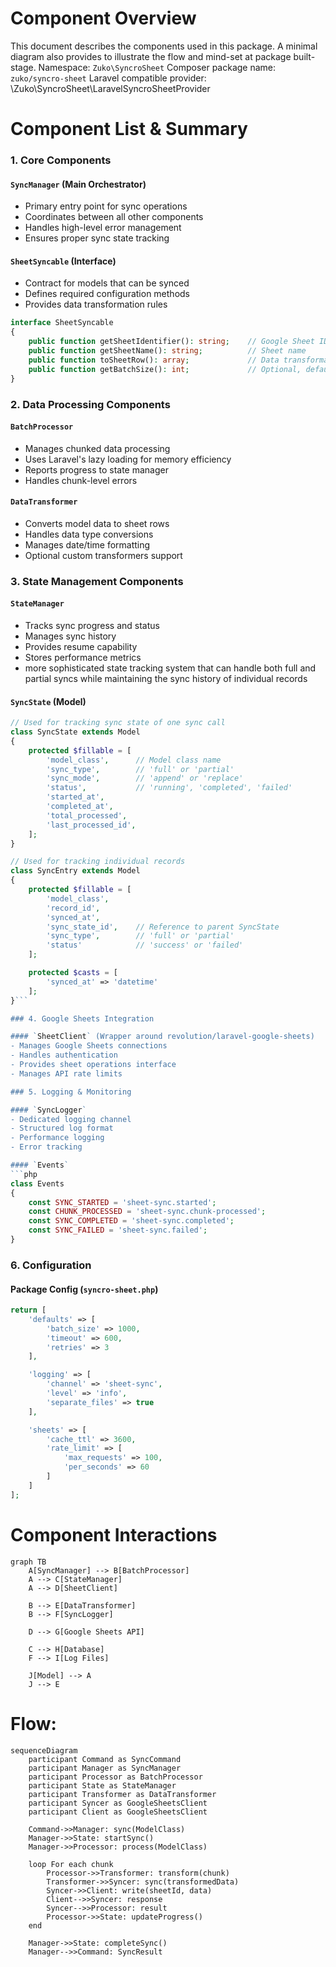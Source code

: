 # Component Overview

This document describes the components used in this package. A minimal diagram also provides to illustrate the flow and mind-set at package built-stage.
Namespace: `Zuko\SyncroSheet`
Composer package name: `zuko/syncro-sheet`
Laravel compatible provider: \Zuko\SyncroSheet\LaravelSyncroSheetProvider

# Component List & Summary

### 1. Core Components

#### `SyncManager` (Main Orchestrator)
- Primary entry point for sync operations
- Coordinates between all other components
- Handles high-level error management
- Ensures proper sync state tracking

#### `SheetSyncable` (Interface)
- Contract for models that can be synced
- Defines required configuration methods
- Provides data transformation rules
```php
interface SheetSyncable
{
    public function getSheetIdentifier(): string;    // Google Sheet ID
    public function getSheetName(): string;          // Sheet name
    public function toSheetRow(): array;             // Data transformation
    public function getBatchSize(): int;             // Optional, defaults to 1000
}
```

### 2. Data Processing Components

#### `BatchProcessor`
- Manages chunked data processing
- Uses Laravel's lazy loading for memory efficiency
- Reports progress to state manager
- Handles chunk-level errors

#### `DataTransformer`
- Converts model data to sheet rows
- Handles data type conversions
- Manages date/time formatting
- Optional custom transformers support

### 3. State Management Components

#### `StateManager`
- Tracks sync progress and status
- Manages sync history
- Provides resume capability
- Stores performance metrics
- more sophisticated state tracking system that can handle both full and partial syncs while maintaining the sync history of individual records

#### `SyncState` (Model)
```php
// Used for tracking sync state of one sync call
class SyncState extends Model
{
    protected $fillable = [
        'model_class',      // Model class name
        'sync_type',        // 'full' or 'partial'
        'sync_mode',        // 'append' or 'replace'
        'status',           // 'running', 'completed', 'failed'
        'started_at',
        'completed_at',
        'total_processed',
        'last_processed_id',
    ];
}

// Used for tracking individual records
class SyncEntry extends Model
{
    protected $fillable = [
        'model_class',
        'record_id',
        'synced_at',
        'sync_state_id',    // Reference to parent SyncState
        'sync_type',        // 'full' or 'partial'
        'status'            // 'success' or 'failed'
    ];

    protected $casts = [
        'synced_at' => 'datetime'
    ];
}```

### 4. Google Sheets Integration

#### `SheetClient` (Wrapper around revolution/laravel-google-sheets)
- Manages Google Sheets connections
- Handles authentication
- Provides sheet operations interface
- Manages API rate limits

### 5. Logging & Monitoring

#### `SyncLogger`
- Dedicated logging channel
- Structured log format
- Performance logging
- Error tracking

#### `Events`
```php
class Events
{
    const SYNC_STARTED = 'sheet-sync.started';
    const CHUNK_PROCESSED = 'sheet-sync.chunk-processed';
    const SYNC_COMPLETED = 'sheet-sync.completed';
    const SYNC_FAILED = 'sheet-sync.failed';
}
```

### 6. Configuration

#### Package Config (`syncro-sheet.php`)
```php
return [
    'defaults' => [
        'batch_size' => 1000,
        'timeout' => 600,
        'retries' => 3
    ],

    'logging' => [
        'channel' => 'sheet-sync',
        'level' => 'info',
        'separate_files' => true
    ],

    'sheets' => [
        'cache_ttl' => 3600,
        'rate_limit' => [
            'max_requests' => 100,
            'per_seconds' => 60
        ]
    ]
];
```

# Component Interactions


```mermaid
graph TB
    A[SyncManager] --> B[BatchProcessor]
    A --> C[StateManager]
    A --> D[SheetClient]

    B --> E[DataTransformer]
    B --> F[SyncLogger]

    D --> G[Google Sheets API]

    C --> H[Database]
    F --> I[Log Files]

    J[Model] --> A
    J --> E
```


# Flow:


```mermaid
sequenceDiagram
    participant Command as SyncCommand
    participant Manager as SyncManager
    participant Processor as BatchProcessor
    participant State as StateManager
    participant Transformer as DataTransformer
    participant Syncer as GoogleSheetsClient
    participant Client as GoogleSheetsClient

    Command->>Manager: sync(ModelClass)
    Manager->>State: startSync()
    Manager->>Processor: process(ModelClass)

    loop For each chunk
        Processor->>Transformer: transform(chunk)
        Transformer->>Syncer: sync(transformedData)
        Syncer->>Client: write(sheetId, data)
        Client-->>Syncer: response
        Syncer-->>Processor: result
        Processor->>State: updateProgress()
    end

    Manager->>State: completeSync()
    Manager-->>Command: SyncResult
```
